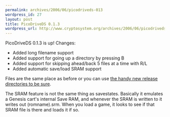```yaml
--- 
permalink: archives/2006/06/picodriveds-013
wordpress_id: 27
layout: post
title: PicoDriveDS 0.1.3
wordpress_url: http://www.cryptosystem.org/archives/2006/06/picodriveds-013/
---
```

PicoDriveDS 0.1.3 is up! Changes:

*   Added long filename support
*   Added support for going up a directory by pressing B
*   Added support for skipping ahead/back 5 files at a time with R/L
*   Added automatic save/load SRAM support

Files are the same place as before or you can use [the handy new release directories to be sure](http://cryptosystem.org/projects/nds/picodriveds-0.1.3).

The SRAM feature is not the same thing as savestates. Basically it emulates a Genesis cart's internal Save RAM, and whenever the SRAM is written to it writes out (romname).srm. When you load a game, it looks to see if that SRAM file is there and loads it if so.
